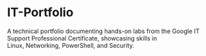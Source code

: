 # IT-Portfolio
A technical portfolio documenting hands-on labs from the Google IT Support Professional Certificate, showcasing skills in Linux, Networking, PowerShell, and Security.
